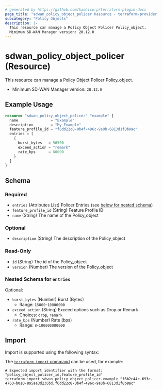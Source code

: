 ```yaml
---
# generated by https://github.com/hashicorp/terraform-plugin-docs
page_title: "sdwan_policy_object_policer Resource - terraform-provider-sdwan"
subcategory: "Policy Objects"
description: |-
  This resource can manage a Policy Object Policer Policy_object.
  Minimum SD-WAN Manager version: 20.12.0
---
```


# sdwan_policy_object_policer (Resource)

This resource can manage a Policy Object Policer Policy_object.
  - Minimum SD-WAN Manager version: `20.12.0`

## Example Usage

```terraform
resource "sdwan_policy_object_policer" "example" {
  name               = "Example"
  description        = "My Example"
  feature_profile_id = "f6dd22c8-0b4f-496c-9a0b-6813d1f8b8ac"
  entries = [
    {
      burst_bytes   = 56500
      exceed_action = "remark"
      rate_bps      = 60000
    }
  ]
}
```

<!-- schema generated by tfplugindocs -->
## Schema

### Required

- `entries` (Attributes List) Policer Entries (see [below for nested schema](#nestedatt--entries))
- `feature_profile_id` (String) Feature Profile ID
- `name` (String) The name of the Policy_object

### Optional

- `description` (String) The description of the Policy_object

### Read-Only

- `id` (String) The id of the Policy_object
- `version` (Number) The version of the Policy_object

<a id="nestedatt--entries"></a>
### Nested Schema for `entries`

Optional:

- `burst_bytes` (Number) Burst (Bytes)
  - Range: `15000`-`10000000`
- `exceed_action` (String) Exceed options such as Drop or Remark
  - Choices: `drop`, `remark`
- `rate_bps` (Number) Rate (bps)
  - Range: `8`-`100000000000`

## Import

Import is supported using the following syntax:

The [`terraform import` command](https://developer.hashicorp.com/terraform/cli/commands/import) can be used, for example:

```shell
# Expected import identifier with the format: "policy_object_policer_id,feature_profile_id"
terraform import sdwan_policy_object_policer.example "f6b2c44c-693c-4763-b010-895aa3d236bd,f6dd22c8-0b4f-496c-9a0b-6813d1f8b8ac"
```
